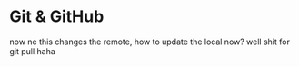 # Git & GitHub

now ne
this changes the remote, how to update the local now?
well shit
for git pull
haha